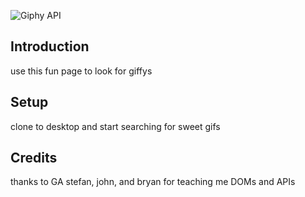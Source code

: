 ![Giphy API](https://api.giphy.com/img/giphy_search.gif)

## Introduction
use this fun page to look for giffys

## Setup
clone to desktop and start searching for sweet gifs

## Credits
thanks to GA stefan, john, and bryan for teaching me DOMs and APIs

